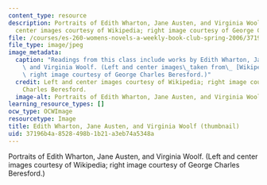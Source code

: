 ```yaml
---
content_type: resource
description: Portraits of Edith Wharton, Jane Austen, and Virginia Woolf. (Left and
  center images courtesy of Wikipedia; right image courtesy of George Charles Beresford.)
file: /courses/es-260-womens-novels-a-weekly-book-club-spring-2006/37196b4a8528498b1b21a3eb74a5348a_es-260s06-th.jpg
file_type: image/jpeg
image_metadata:
  caption: "Readings from this class include works by Edith Wharton, Jane Austen,\
    \ and Virginia Woolf. (Left and center images\_taken from\_ [Wikipedia](http://www.wikipedia.org/);\
    \ right image courtesy of George Charles Beresford.)"
  credit: Left and center images courtesy of Wikipedia; right image courtesy of George
    Charles Beresford.
  image-alt: Portraits of Edith Wharton, Jane Austen, and Virginia Woolf.
learning_resource_types: []
ocw_type: OCWImage
resourcetype: Image
title: Edith Wharton, Jane Austen, and Virginia Woolf (thumbnail)
uid: 37196b4a-8528-498b-1b21-a3eb74a5348a
---
```

Portraits of Edith Wharton, Jane Austen, and Virginia Woolf. (Left and center images courtesy of Wikipedia; right image courtesy of George Charles Beresford.)

